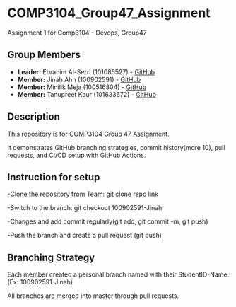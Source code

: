 # COMP3104\_Group47\_Assignment

Assignment 1 for Comp3104 - Devops, Group47


## Group Members

- **Leader:** Ebrahim Al-Serri (101085527) - [GitHub](https://github.com/Ibrahimdur1989)
- **Member:** Jinah Ahn (100902591) - [GitHub](https://github.com/paulfrankey5)
- **Member:** Minilik Meja (100516804) - [GitHub](https://github.com/Minimeja)
- **Member:** Tanupreet Kaur (101633672) - [GitHub](https://github.com/tanupreet21)




## Description



This repository is for COMP3104 Group 47 Assignment.

It demonstrates GitHub branching strategies, commit history(more 10), pull requests, and CI/CD setup with GitHub Actions.



## Instruction for setup

-Clone the repository from Team: git clone repo link

-Switch to the branch: git checkout 100902591-Jinah

-Changes and add commit regularly(git add, git commit -m, git push) 

-Push the branch and create a pull request (git push)


## Branching Strategy

Each member created a personal branch named with their StudentID-Name. (Ex: 100902591-Jinah)

All branches are merged into master through pull requests.


